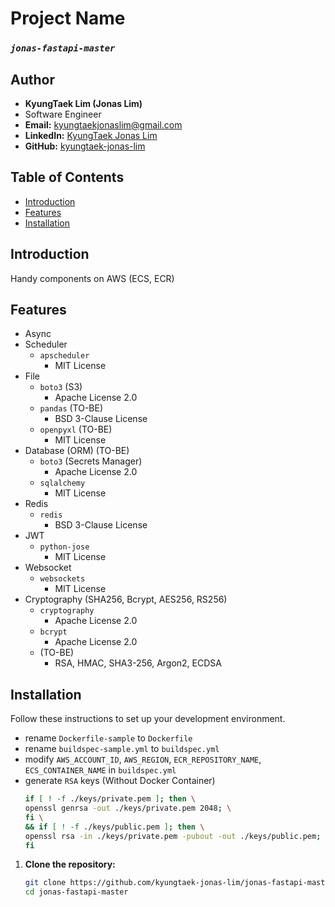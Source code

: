 # Project Name
### *`jonas-fastapi-master`*

## Author
- **KyungTaek Lim (Jonas Lim)**
- Software Engineer
- **Email:** kyungtaekjonaslim@gmail.com
- **LinkedIn:** [KyungTaek Jonas Lim](https://www.linkedin.com/in/kyungtaek-jonas-lim)
- **GitHub:** [kyungtaek-jonas-lim](https://github.com/kyungtaek-jonas-lim)

## Table of Contents
- [Introduction](#introduction)
- [Features](#features)
- [Installation](#installation)

## Introduction
Handy components on AWS (ECS, ECR)

## Features
- Async
- Scheduler
  - `apscheduler`
    - MIT License
- File
  - `boto3` (S3)
    - Apache License 2.0
  - `pandas` (TO-BE)
    - BSD 3-Clause License
  - `openpyxl` (TO-BE)
    - MIT License
- Database (ORM) (TO-BE)
  - `boto3` (Secrets Manager)
    - Apache License 2.0
  - `sqlalchemy`
    - MIT License
- Redis
  - `redis`
    - BSD 3-Clause License
- JWT
  - `python-jose`
    - MIT License
- Websocket
  - `websockets`
    - MIT License
- Cryptography (SHA256, Bcrypt, AES256, RS256)
  - `cryptography`
    - Apache License 2.0
  - `bcrypt`
    - Apache License 2.0
  - (TO-BE)
    - RSA, HMAC, SHA3-256, Argon2, ECDSA 

## Installation
Follow these instructions to set up your development environment.
  - rename `Dockerfile-sample` to `Dockerfile`
  - rename `buildspec-sample.yml` to `buildspec.yml`
  - modify `AWS_ACCOUNT_ID`, `AWS_REGION`, `ECR_REPOSITORY_NAME`, `ECS_CONTAINER_NAME` in `buildspec.yml`
  - generate `RSA` keys (Without Docker Container)
    ```bash
    if [ ! -f ./keys/private.pem ]; then \
    openssl genrsa -out ./keys/private.pem 2048; \
    fi \
    && if [ ! -f ./keys/public.pem ]; then \
    openssl rsa -in ./keys/private.pem -pubout -out ./keys/public.pem; \
    fi
    ```

1. **Clone the repository:**

   ```bash
   git clone https://github.com/kyungtaek-jonas-lim/jonas-fastapi-master.git
   cd jonas-fastapi-master
   ```
